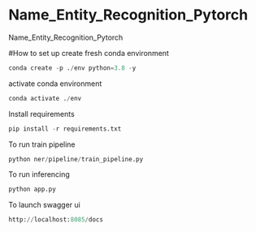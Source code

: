 # Name_Entity_Recognition_Pytorch
Name_Entity_Recognition_Pytorch

#How to set up
create fresh conda environment 
```python
conda create -p ./env python=3.8 -y
```
activate conda environment
```python
conda activate ./env
```
Install requirements
```python
pip install -r requirements.txt
```
To run train pipeline
```python
python ner/pipeline/train_pipeline.py
```
To run inferencing
```python
python app.py
```

To launch swagger ui
```python
http://localhost:8085/docs
```
